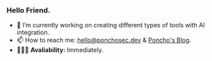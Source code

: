 ### Hello Friend.

- 🔭 I’m currently working on creating different types of tools with AI integration.
- 📫 How to reach me: <a href="mailto:hello@ponchosec.dev">hello@ponchosec.dev</a>  & [Poncho's Blog](https://ponchosec.dev).
- 🧑🏻‍💻 **Avaliability:** Immediately.

<!--
**PonchoSec/PonchoSec** is a ✨ _special_ ✨ repository because its `README.md` (this file) appears on your GitHub profile.

- 👯 I’m looking to collaborate on ... N/A
- 🤔 I’m looking for help with ... N/A
- ⚡ Fun fact: I like to listen to LoFi beats.
-->
